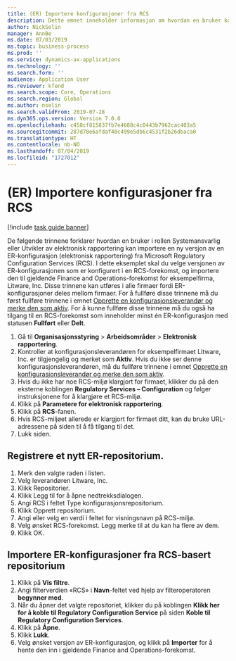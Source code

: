 ```yaml
---
title: (ER) Importere konfigurasjoner fra RCS
description: Dette emnet inneholder informasjon om hvordan en bruker kan importere en ny versjon av en ER-konfigurasjon fra RCS.
author: NickSelin
manager: AnnBe
ms.date: 07/03/2019
ms.topic: business-process
ms.prod: ''
ms.service: dynamics-ax-applications
ms.technology: ''
ms.search.form: ''
audience: Application User
ms.reviewer: kfend
ms.search.scope: Core, Operations
ms.search.region: Global
ms.author: nselin
ms.search.validFrom: 2019-07-28
ms.dyn365.ops.version: Version 7.0.0
ms.openlocfilehash: c458cf815837fb7e4688c4c0443b7962cac403a5
ms.sourcegitcommit: 287d78e6afdaf40c499e5db6c4531f2b26dbaca0
ms.translationtype: HT
ms.contentlocale: nb-NO
ms.lasthandoff: 07/04/2019
ms.locfileid: "1727012"
---
```

# <a name="er-import-configurations-from-rcs"></a>(ER) Importere konfigurasjoner fra RCS

[!include [task guide banner](../../includes/task-guide-banner.md)]

De følgende trinnene forklarer hvordan en bruker i rollen Systemansvarlig eller Utvikler av elektronisk rapportering kan importere en ny versjon av en ER-konfigurasjon (elektronisk rapportering) fra Microsoft Regulatory Configuration Services (RCS). I dette eksemplet skal du velge versjonen av ER-konfigurasjonen som er konfigurert i en RCS-forekomst, og importere den til gjeldende Finance and Operations-forekomst for eksempelfirma, Litware, Inc. Disse trinnene kan utføres i alle firmaer fordi ER-konfigurasjoner deles mellom firmaer. For å fullføre disse trinnene må du først fullføre trinnene i emnet [Opprette en konfigurasjonsleverandør og merke den som aktiv](er-configuration-provider-mark-it-active-2016-11.md). For å kunne fullføre disse trinnene må du også ha tilgang til en RCS-forekomst som inneholder minst én ER-konfigurasjon med statusen **Fullført** eller **Delt**.

1. Gå til **Organisasjonsstyring** > **Arbeidsområder** > **Elektronisk rapportering**. 
2. Kontroller at konfigurasjonsleverandøren for eksempelfirmaet Litware, Inc. er tilgjengelig og merket som **Aktiv**. Hvis du ikke ser denne konfigurasjonsleverandøren, må du fullføre trinnene i emnet [Opprette en konfigurasjonsleverandør og merke den som aktiv](er-configuration-provider-mark-it-active-2016-11.md). 
3. Hvis du ikke har noe RCS-miljø klargjort for firmaet, klikker du på den eksterne koblingen **Regulatory Services – Configuration** og følger instruksjonene for å klargjøre et RCS-miljø. 
4. Klikk på **Parametere for elektronisk rapportering**. 
5. Klikk på **RCS**-fanen. 
6. Hvis RCS-miljøet allerede er klargjort for firmaet ditt, kan du bruke URL-adressene på siden til å få tilgang til det. 
7. Lukk siden. 

## <a name="register-a-new-er-repository"></a>Registrere et nytt ER-repositorium. 
1. Merk den valgte raden i listen. 
2. Velg leverandøren Litware, Inc. 
3. Klikk Repositorier. 
4. Klikk Legg til for å åpne nedtrekksdialogen. 
5. Angi RCS i feltet Type konfigurasjonsrepositorium. 
6. Klikk Opprett repositorium. 
7. Angi eller velg en verdi i feltet for visningsnavn på RCS-miljø. 
8. Velg ønsket RCS-forekomst. Legg merke til at du kan ha flere av dem. 
9. Klikk OK. 

## <a name="import-er-configurations-from-rcs-based-repository"></a>Importere ER-konfigurasjoner fra RCS-basert repositorium
1. Klikk på **Vis filtre**. 
2. Angi filterverdien «RCS» i **Navn**-feltet ved hjelp av filteroperatoren **begynner med**. 
3. Når du åpner det valgte repositoriet, klikker du på koblingen **Klikk her for å koble til Regulatory Configuration Service** på siden **Koble til Regulatory Configuration Services**. 
4. Klikk på **Åpne**. 
5. Klikk **Lukk**. 
6. Velg ønsket versjon av ER-konfigurasjon, og klikk på **Importer** for å hente den inn i gjeldende Finance and Operations-forekomst.

